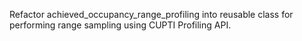 Refactor achieved_occupancy_range_profiling into reusable class for performing range sampling using CUPTI Profiling API.

